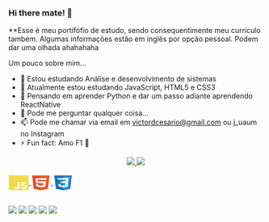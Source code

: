 ### Hi there mate! 👋


**Esse é meu portifófio de estudo, sendo consequentimente meu currículo também. Algumas informações estão em inglês por opção pessoal. Podem dar uma olhada ahahahaha

Um pouco sobre mim...

- 🔭 Estou estudando Análise e desenvolvimento de sistemas
- 🌱 Atualmente estou estudando JavaScript, HTML5 e CSS3
- 🤔 Pensando em aprender Python e dar um passo adiante aprendendo ReactNative
- 💬 Pode me perguntar qualquer coisa...
- 📫 Pode me chamar via email em victordcesario@gmail.com ou j_uaum no Instagram
- ⚡ Fun fact: Amo F1 💖

<div align="center">
  <a href="https://github.com/j-uaum">
  <img height="150em" src="https://github-readme-stats.vercel.app/api?username=j-uaum&show_icons=true&theme=dracula&include_all_commits=true&count_private=true"/>
  <img height="150em" src="https://github-readme-stats.vercel.app/api/top-langs/?username=j-uaum&layout=compact&langs_count=7&theme=dracula"/>
</div>
<div style="display: inline_block"><br>
  <img align="center" alt="Rafa-Js" height="30" width="40" src="https://raw.githubusercontent.com/devicons/devicon/master/icons/javascript/javascript-plain.svg">
 <!-- <img align="center" alt="Rafa-React" height="30" width="40" src="https://raw.githubusercontent.com/devicons/devicon/master/icons/react/react-original.svg"> -->
  <img align="center" alt="Rafa-HTML" height="30" width="40" src="https://raw.githubusercontent.com/devicons/devicon/master/icons/html5/html5-original.svg">
  <img align="center" alt="Rafa-CSS" height="30" width="40" src="https://raw.githubusercontent.com/devicons/devicon/master/icons/css3/css3-original.svg">

</div>
  
  ##
 
<div> 
  
  <a href="https://www.instagram.com/j_uaum/" target="_blank"><img src="https://img.shields.io/badge/-Instagram-%23E4405F?style=for-the-badge&logo=instagram&logoColor=white" target="_blank"></a>
 	<a href="https://www.twitch.tv/xelbizera" target="_blank"><img src="https://img.shields.io/badge/Twitch-9146FF?style=for-the-badge&logo=twitch&logoColor=white" target="_blank"></a>
 <a href="https://discord.gg/vY4hZ37u" target="_blank"><img src="https://img.shields.io/badge/Discord-7289DA?style=for-the-badge&logo=discord&logoColor=white" target="_blank"></a> 
  <a href = "mailto:victordcesario@gmail.com"><img src="https://img.shields.io/badge/-Gmail-%23333?style=for-the-badge&logo=gmail&logoColor=white" target="_blank"></a>
  <a href="" target="_blank"><img src="https://img.shields.io/badge/-LinkedIn-%230077B5?style=for-the-badge&logo=linkedin&logoColor=white" target="_blank"></a> 
 

 
</div>
